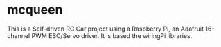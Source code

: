 mcqueen
=======

This is a Self-driven RC Car project using a Raspberry Pi, an Adafruit 16-channel PWM ESC/Servo driver.
It is based the wiringPi libraries.


